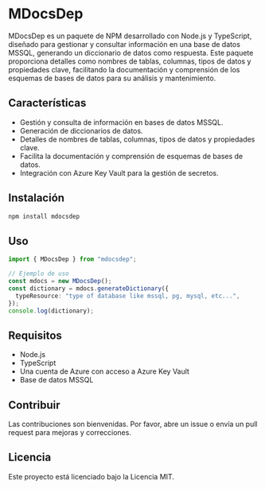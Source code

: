 # MDocsDep

MDocsDep es un paquete de NPM desarrollado con Node.js y TypeScript, diseñado para gestionar y consultar información en una base de datos MSSQL, generando un diccionario de datos como respuesta. Este paquete proporciona detalles como nombres de tablas, columnas, tipos de datos y propiedades clave, facilitando la documentación y comprensión de los esquemas de bases de datos para su análisis y mantenimiento.

## Características

- Gestión y consulta de información en bases de datos MSSQL.
- Generación de diccionarios de datos.
- Detalles de nombres de tablas, columnas, tipos de datos y propiedades clave.
- Facilita la documentación y comprensión de esquemas de bases de datos.
- Integración con Azure Key Vault para la gestión de secretos.

## Instalación

```bash
npm install mdocsdep
```

## Uso

```typescript
import { MDocsDep } from "mdocsdep";

// Ejemplo de uso
const mdocs = new MDocsDep();
const dictionary = mdocs.generateDictionary({
  typeResource: "type of database like mssql, pg, mysql, etc...",
});
console.log(dictionary);
```

## Requisitos

- Node.js
- TypeScript
- Una cuenta de Azure con acceso a Azure Key Vault
- Base de datos MSSQL

## Contribuir

Las contribuciones son bienvenidas. Por favor, abre un issue o envía un pull request para mejoras y correcciones.

## Licencia

Este proyecto está licenciado bajo la Licencia MIT.
